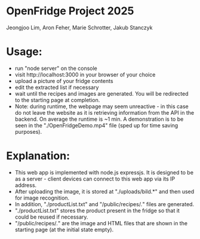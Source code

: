 # OpenFridge Project 2025
Jeongjoo Lim, Aron Feher, Marie Schrotter, Jakub Stanczyk

# Usage: 

* run "node server" on the console
* visit http://localhost:3000 in your browser of your choice
* upload a picture of your fridge contents
* edit the extracted list if necessary
* wait until the recipes and images are generated. You will be redirected to the starting page at completion.
* Note: during runtime, the webpage may seem unreactive - in this case do not leave the website as it is retrieving information from the API in the backend. On average the runtime is ~1 min. A demonstration is to be seen in the "./OpenFridgeDemo.mp4" file (sped up for time saving purposes).

# Explanation:

* This web app is implemented with node.js expressjs. It is designed to be as a server - client devices can connect to this web app via its IP address.
* After uploading the image, it is stored at "./uploads/bild.*" and then used for image recognition. 
* In addition, "./productList.txt" and "/public/recipes/*.*" files are generated.
* "./productList.txt" stores the product present in the fridge so that it could be reused if necessary.
* "/public/recipes/*.*" are the image and HTML files that are shown in the starting page (at the initial state empty). 


